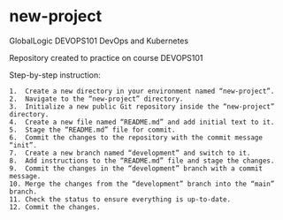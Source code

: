 # new-project
GlobalLogic DEVOPS101 DevOps and Kubernetes

Repository created to practice on course DEVOPS101

Step-by-step instruction:

	1.	Create a new directory in your environment named “new-project”.
	2.	Navigate to the “new-project” directory.
	3.	Initialize a new public Git repository inside the “new-project” directory.
	4.	Create a new file named “README.md” and add initial text to it.
	5.	Stage the “README.md” file for commit.
	6.	Commit the changes to the repository with the commit message “init”.
	7.	Create a new branch named “development” and switch to it.
	8.	Add instructions to the “README.md” file and stage the changes.
	9.	Commit the changes in the “development” branch with a commit message.
	10.	Merge the changes from the “development” branch into the “main” branch.
	11.	Check the status to ensure everything is up-to-date.
	12.	Commit the changes.

